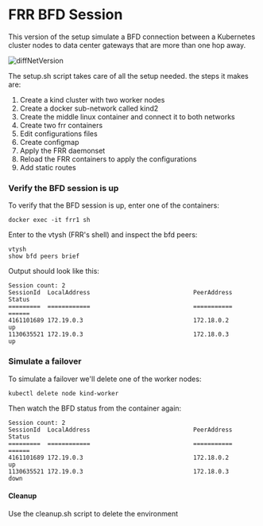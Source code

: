 # FRR BFD Session

This version of the setup simulate a BFD connection between a Kubernetes cluster nodes to data center gateways that are more than one hop away. 

![diffNetVersion](https://user-images.githubusercontent.com/40122521/136552206-a8b42573-17c8-42ba-9750-0cd9cc61cbea.png)

The setup.sh script takes care of all the setup needed. the steps it makes are:
1. Create a kind cluster with two worker nodes
2. Create a docker sub-network called kind2
3. Create the middle linux container and connect it to both networks
4. Create two frr containers
5. Edit configurations files
6. Create configmap
7. Apply the FRR daemonset
8. Reload the FRR containers to apply the configurations
9. Add static routes

### Verify the BFD session is up
To verify that the BFD session is up, enter one of the containers:

`docker exec -it frr1 sh`

Enter to the vtysh (FRR's shell) and inspect the bfd peers:

```
vtysh
show bfd peers brief
```

Output should look like this:
```
Session count: 2
SessionId  LocalAddress                             PeerAddress                             Status         
=========  ============                             ===========                             ======         
4161101689 172.19.0.3                               172.18.0.2                              up             
1130635521 172.19.0.3                               172.18.0.3                              up 
```

### Simulate a failover

To simulate a failover we'll delete one of the worker nodes:


`kubectl delete node kind-worker`

Then watch the BFD status from the container again:
```
Session count: 2
SessionId  LocalAddress                             PeerAddress                             Status         
=========  ============                             ===========                             ======         
4161101689 172.19.0.3                               172.18.0.2                              up             
1130635521 172.19.0.3                               172.18.0.3                              down 
```
#### Cleanup
Use the cleanup.sh script to delete the environment

